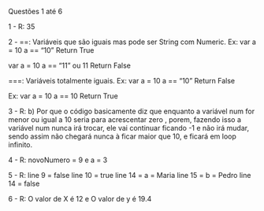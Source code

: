 Questões 1 até 6

1 - R:  35

2 - ==: Variáveis que são iguais mas pode ser String com Numeric. 
Ex: var a = 10
       a == “10”
       Return True

var a = 10
       a == “11” ou 11
       Return False

===: Variáveis totalmente iguais.
Ex: var a = 10
       a == “10”
       Return False

Ex: var a = 10
       a == 10
       Return True

3 - R: b) Por que o código basicamente diz que enquanto a variável num for menor ou igual a 10 seria para acrescentar zero , porem, 
fazendo isso a variável num nunca irá trocar, ele vai continuar ficando -1 e não irá mudar, sendo assim não chegará nunca à ficar 
maior que 10, e ficará em loop infinito.

4 - R: novoNumero = 9 e a = 3

5 - R: line 9 = false
          line 10 = true
          line 14 = a = Maria
          line 15 = b = Pedro
          line 14 = false

6 - R: O valor de X é 12 e O valor de y é 19.4
